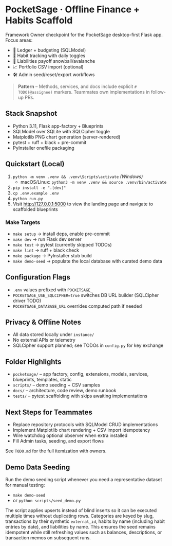 # PocketSage · Offline Finance + Habits Scaffold

Framework Owner checkpoint for the PocketSage desktop-first Flask app. Focus areas:
- 💸 Ledger + budgeting (SQLModel)
- 🔁 Habit tracking with daily toggles
- 🧾 Liabilities payoff snowball/avalanche
- 📈 Portfolio CSV import (optional)
- 🛠️ Admin seed/reset/export workflows

> **Pattern** – Methods, services, and docs include explicit `# TODO(@assignee)` markers. Teammates own implementations in follow-up PRs.

## Stack Snapshot
- Python 3.11, Flask app-factory + Blueprints
- SQLModel over SQLite with SQLCipher toggle
- Matplotlib PNG chart generation (server-rendered)
- pytest + ruff + black + pre-commit
- PyInstaller onefile packaging

## Quickstart (Local)
1. `python -m venv .venv && .venv\Scripts\activate` *(Windows)*
   - macOS/Linux: `python3 -m venv .venv && source .venv/bin/activate`
2. `pip install -e ".[dev]"`
3. `cp .env.example .env`
4. `python run.py`
5. Visit http://127.0.0.1:5000 to view the landing page and navigate to scaffolded blueprints

### Make Targets
- `make setup` → install deps, enable pre-commit
- `make dev` → run Flask dev server
- `make test` → pytest (currently skipped TODOs)
- `make lint` → ruff + black check
- `make package` → PyInstaller stub build
- `make demo-seed` → populate the local database with curated demo data

## Configuration Flags
- `.env` values prefixed with `POCKETSAGE_`
- `POCKETSAGE_USE_SQLCIPHER=true` switches DB URL builder (SQLCipher driver TODO)
- `POCKETSAGE_DATABASE_URL` overrides computed path if needed

## Privacy & Offline Notes
- All data stored locally under `instance/`
- No external APIs or telemetry
- SQLCipher support planned; see TODOs in `config.py` for key exchange

## Folder Highlights
- `pocketsage/` – app factory, config, extensions, models, services, blueprints, templates, static
- `scripts/` – demo seeding + CSV samples
- `docs/` – architecture, code review, demo runbook
- `tests/` – pytest scaffolding with skips awaiting implementations

## Next Steps for Teammates
- Replace repository protocols with SQLModel CRUD implementations
- Implement Matplotlib chart rendering + CSV import idempotency
- Wire watchdog optional observer when extra installed
- Fill Admin tasks, seeding, and export flows

See `TODO.md` for the full itemization with owners.

## Demo Data Seeding

Run the demo seeding script whenever you need a representative dataset for manual
testing:

- `make demo-seed`
- or `python scripts/seed_demo.py`

The script applies upserts instead of blind inserts so it can be executed
multiple times without duplicating rows. Categories are keyed by slug,
transactions by their synthetic `external_id`, habits by name (including habit
entries by date), and liabilities by name. This ensures the seed remains
idempotent while still refreshing values such as balances, descriptions, or
transaction memos on subsequent runs.
